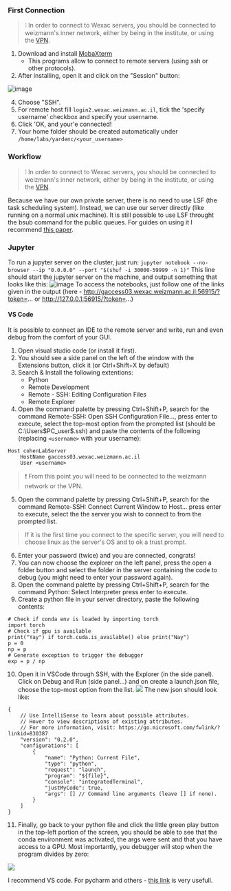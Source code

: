 ### First Connection
> ❕ In order to connect to Wexac servers, you should be connected to weizmann's inner network, either by being in the institute, or using the [VPN](https://www.weizmann.ac.il/WIT/network-services-campus-internet/remote-access/vpn).
1. Download and install [MobaXterm](https://mobaxterm.mobatek.net/download-home-edition.html)
	- This programs allow to connect to remote servers (using ssh or other protocols).
2. After installing, open it and click on the "Session" button:

![image](https://user-images.githubusercontent.com/19908942/209854676-74feed0d-2ce5-4177-9c4c-d23f2af5868e.png)

4. Choose "SSH".
5. For remote host fill `login2.wexac.weizmann.ac.il`, tick the 'specify username' checkbox and specify your username.
6. Click 'OK, and your'e connected!
7. Your home folder should be created automatically under `/home/labs/yardenc/<your_username>`
### Workflow
> ❕ In order to connect to Wexac servers, you should be connected to weizmann's inner network, either by being in the institute, or using the [VPN](https://www.weizmann.ac.il/WIT/network-services-campus-internet/remote-access/vpn).

Because we have our own private server, there is no need to use LSF (the task scheduling system). Instead, we can use our server directly (like running on a normal unix machine).
It is still possible to use LSF throught the bsub command for the public queues. For guides on using it I recommend [this paper](https://paper.dropbox.com/doc/Working-in-WAIC--BvuZ80vJqWyd3u_8zD2rBuk_Ag-ab6XDkhtm2V2zqt42ykmA#:uid=587511013478669504938403&h2=Jobs-Scheduler-(LSF)).

### Jupyter
To run a jupyter server on the cluster, just run:
`jupyter notebook --no-browser --ip "0.0.0.0" --port "$(shuf -i 30000-59999 -n 1)"`
This line should start the jupyter server on the machine, and output something that looks like this:
![image](https://user-images.githubusercontent.com/19908942/209867137-e8e572b1-000c-43d4-9683-e05da9f2f88e.png)
To access the notebooks, just follow one of the links given in the output (here - http://gaccess03.wexac.weizmann.ac.il:56915/?token=... or http://127.0.0.1:56915/?token=...)


#### VS Code
It is possible to connect an IDE to the remote server and write, run and even debug from the comfort of your GUI. 
1. Open visual studio code (or install it first).
2.  You should see a side panel on the left of the window with the Extensions button, click it  (or  Ctrl+Shift+X by default)
3.  Search & Install the following extentions:
	- Python 
	- Remote Development
	- Remote - SSH: Editing Configuration Files
	- Remote Explorer
4.  Open the command palette by pressing Ctrl+Shift+P, search for the command Remote-SSH: Open SSH Configuration File..., press enter to execute, select the top-most option from the prompted list  (should be C:\Users\$PC_user$\.ssh) and paste the contents of the following (replacing `<username>` with your username):
```
Host cohenLabServer
	HostName gaccess03.wexac.weizmann.ac.il
	User <username>
```
> ❗ From this point you will need to be connected to the weizmann network or the VPN.
5. Open the command palette by pressing Ctrl+Shift+P, search for the command  Remote-SSH: Connect Current Window to Host... press enter to execute, select the the server you wish to connect to from the prompted list.
>If it is the first time you connect to the specific server, you will need to choose linux as the server's OS and to ok a trust prompt.
6. Enter your password  (twice) and you are connected, congrats!
7.  You can now choose the explorer on the left panel, press the open a folder button and select the folder in the server containing the code to debug  (you might need to enter your password again).
8.  Open the command palette by pressing Ctrl+Shift+P, search for the command Python: Select Interpreter press enter to execute.
9.  Create a python file in your server directory, paste the following contents:
```
# Check if conda env is loaded by importing torch
import torch
# Check if gpu is available
print("Yay") if torch.cuda.is_available() else print("Nay")
p = 0
np = p
# Generate exception to trigger the debugger
exp = p / np
```
10.  Open it in VSCode through SSH, with the Explorer  (in the side panel). Click on Debug and Run  (side panel…) and on create a launch.json file, choose the top-most option from the list.
![](https://paper-attachments.dropboxusercontent.com/s_039E9F37E2012DD0D38B767B63D3A81987013B8F48B0A85E9D5CF3951F79BF11_1650730633214_debug1.png)
The new json should look like:
```
{
	// Use IntelliSense to learn about possible attributes.
	// Hover to view descriptions of existing attributes.
	// For more information, visit: https://go.microsoft.com/fwlink/?linkid=830387
	"version": "0.2.0",
	"configurations": [
		{
			"name": "Python: Current File",
			"type": "python",
			"request": "launch",
			"program": "${file}",
			"console": "integratedTerminal",
			"justMyCode": true,
			"args": [] // Command line arguments (leave [] if none).
		}
	]
}
```
11.  Finally, go back to your python file and click the little green play button in the top-left portion of the screen, you should be able to see that the conda environment was activated, the args were sent and that you have access to a GPU. Most importantly, you debugger will stop when the program divides by zero:

![](https://paper-attachments.dropboxusercontent.com/s_4E1F293CB99E22616BFDBE31816C177E6E041C1A376ED13650D413A07BFA94AE_1650732014401_debug2.png)

I recommend VS code. For pycharm and others - [this link](https://paper.dropbox.com/doc/Working-in-WAIC--BvuZ80vJqWyd3u_8zD2rBuk_Ag-ab6XDkhtm2V2zqt42ykmA#:uid=780812085531233133160523&h2=IDEs) is very usefull. 
